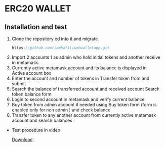 # ERC20 WALLET

## Installation and test

1. Clone the repository cd into it and migrate
    ```javascript
    https://github.com/iamhafil/webwalletapp.git
    ```
2. Import 2 accounts 1 as admin who hold initial tokens and another receive in metamask.
3. Currently active metamask account and its balance is displayed in Active account box
4. Enter the account and number of tokens in Transfer token from and submit
5. Search the balance of transferred account and received account Search token balance form
6. Login to second account in metamask and verify current balance
7. Buy token from admin account if needed using Buy token form (form is enabled only for non admin ) and check balance
8. Transfer token to any another account from currently active metamask account and search balances

* Test procedure in video

    [Download](https://github.com/iamhafil/webwalletapp/blob/master/src/images/walletTestResult.mp4).
